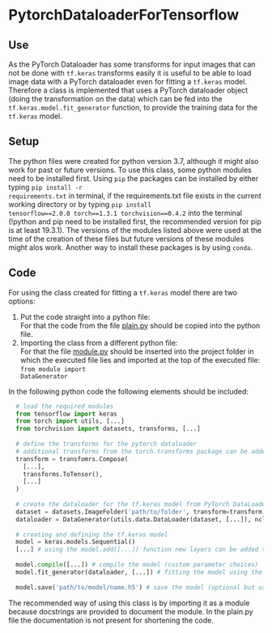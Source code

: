 # PytorchDataloaderForTensorflow
## Use
As the PyTorch Dataloader has some transforms for input images that can not be done with <code>tf.keras</code> transforms easily it is useful to be able to load image data with a PyTorch dataloader even for fitting a <code>tf.keras</code> model. Therefore a class is implemented that uses a PyTorch dataloader object (doing the transformation on the data) which can be fed into the <code>tf.keras.model.fit_generator</code> function, to provide the training data for the <code>tf.keras</code> model.
## Setup
The python files were created for python version 3.7, although it might also work for past or future versions.
To use this class, some python modules need to be installed first. Using <code>pip</code> the packages can be installed by either typing 
<code>pip install -r requirements.txt</code>
in terminal, if the requirements.txt file exists in the current working directory or by typing
<code>pip install tensorflow==2.0.0 torch==1.3.1 torchvision==0.4.2</code>
into the terminal (!python and pip need to be installed first, the recommended version for pip is at least 19.3.1). The versions of the modules listed above were used at the time of the creation of these files but future versions of these modules might alos work. Another way to install these packages is by using <code>conda</code>.
## Code
For using the class created for fitting a <code>tf.keras</code> model there are two options:
1. Put the code straight into a python file:<br/>
For that the code from the file [plain.py](plain.py) should be copied into the python file.
2. Importing the class from a different python file:<br/>
For that the file [module.py](module.py) should be inserted into the project folder in which the executed file lies and imported at the top of the executed file:<br/>
<code>from module import DataGenerator</code>
<!---->
In the following python code the following elements should be included:<br/>
```python
  # load the required modules
  from tensorflow import keras
  from torch import utils, [...]
  from torchvision import datasets, transforms, [...]
  
  # define the transforms for the pytorch dataloader
  # additional transforms from the torch.transforms package can be added
  transform = transfomrs.Compose(
    [...],
    transforms.ToTensor(),
    [...]
  )
  
  # create the dataloader for the tf.keras model from PyTorch DataLoader object
  dataset = datasets.ImageFolder('path/to/folder', transform=transform)
  dataloader = DataGenerator(utils.data.DataLoader(dataset, [...]), ncl) # ncl represents the number of classes for the model
  
  # creating and defining the tf.keras model
  model = keras.models.Sequential()
  [...] # using the model.add([...]) function new layers can be added to the model
  
  model.compile([...]) # compile the model (custom parameter choices)
  model.fit_generator(dataloader, [...]) # fitting the model using the datagenerator (custom parameter choices)
  
  model.save('path/to/model/name.h5') # save the model (optional but useful)
```
The recommended way of using this class is by importing it as a module because docstrings are provided to document the module. In the plain.py file the documentation is not present for shortening the code.
